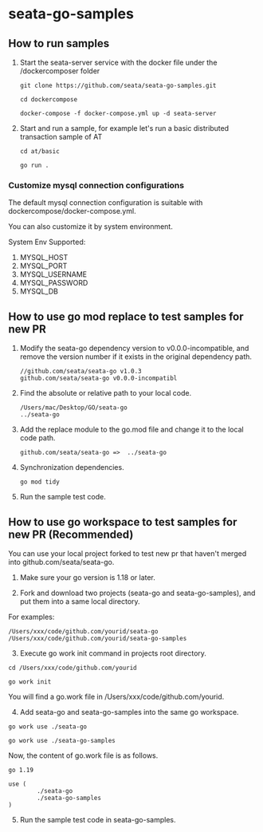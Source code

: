 # seata-go-samples

## How to run samples

1. Start the seata-server service with the docker file under the /dockercomposer folder

   ```shell
   git clone https://github.com/seata/seata-go-samples.git
   ```

   ```shell
   cd dockercompose
   ```

   ```shell
   docker-compose -f docker-compose.yml up -d seata-server
   ```

2. Start and run a sample, for example let's run a basic distributed transaction sample of AT

   ```shell
   cd at/basic
   ```

   ```shell
   go run .
   ```

### Customize mysql connection configurations

The default mysql connection configuration is suitable with dockercompose/docker-compose.yml.

You can also customize it by system environment.

System Env Supported:

1. MYSQL_HOST
2. MYSQL_PORT
3. MYSQL_USERNAME
4. MYSQL_PASSWORD
5. MYSQL_DB

## How to use go mod replace to test samples for new PR

1. Modify the seata-go dependency version to v0.0.0-incompatible, and remove the version number if it exists in the
   original dependency path.

   ```
   //github.com/seata/seata-go v1.0.3
   github.com/seata/seata-go v0.0.0-incompatibl
   ```

2. Find the absolute or relative path to your local code.

   ```
   /Users/mac/Desktop/GO/seata-go
   ../seata-go
   ```

3. Add the replace module to the go.mod file and change it to the local code path.

   ```
   github.com/seata/seata-go =>  ../seata-go
   ```

4. Synchronization dependencies.

   ```shell
   go mod tidy
   ```

5. Run the sample test code.

## How to use go workspace to test samples for new PR (Recommended)

You can use your local project forked to test new pr that haven't merged into github.com/seata/seata-go.

1. Make sure your go version is 1.18 or later.

2. Fork and download two projects (seata-go and seata-go-samples), and put them into a same local directory.

For examples:

```text
/Users/xxx/code/github.com/yourid/seata-go
/Users/xxx/code/github.com/yourid/seata-go-samples
```

3. Execute go work init command in projects root directory.

```shell
cd /Users/xxx/code/github.com/yourid
```

```shell
go work init
```

You will find a go.work file in /Users/xxx/code/github.com/yourid.

4. Add seata-go and seata-go-samples into the same go workspace.

```shell
go work use ./seata-go
```

```shell
go work use ./seata-go-samples
```

Now, the content of go.work file is as follows.

```text
go 1.19

use (
        ./seata-go
        ./seata-go-samples
)
```

5. Run the sample test code in seata-go-samples.
